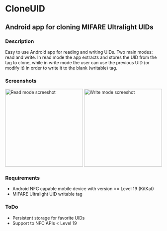 # CloneUID
## Android app for cloning MIFARE Ultralight UIDs
### Description
Easy to use Android app for reading and writing UIDs. Two main modes: read and write. In read mode the app extracts and stores the UID from the tag to clone, while in write mode the user can use the previous UID (or modify it) in order to write it to the blank (writable) tag.

### Screenshots
<img alt="Read mode screeshot" src="http://vwzq.net/img/ext/cloneuid/screen_a.png" width="250px" />
<img alt="Write mode screeshot" src="http://vwzq.net/img/ext/cloneuid/screen_b.png" width="250px" />

### Requirements
* Android NFC capable mobile device with version >= Level 19 (KitKat)
* MIFARE Ultralight UID writable tag

### ToDo
* Persistent storage for favorite UIDs
* Support to NFC APIs < Level 19
